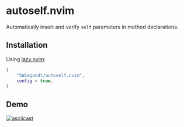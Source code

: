 # autoself.nvim

Automatically insert and verify `self` parameters in method declarations.

## Installation
Using [lazy.nvim](https://github.com/folke/lazy.nvim):
```lua
{
	"SWiegandt/autoself.nvim",
	config = true,
}
```

## Demo
[![asciicast](https://asciinema.org/a/OKJUPmojjYAPv3wKby02g5sxn.svg)](https://asciinema.org/a/OKJUPmojjYAPv3wKby02g5sxn)
